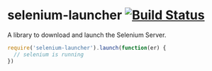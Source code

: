 selenium-launcher [![Build Status](https://secure.travis-ci.org/nshah/nodejs-selenium-launcher.png)](http://travis-ci.org/nshah/nodejs-selenium-launcher)
=================

A library to download and launch the Selenium Server.

```javascript
require('selenium-launcher').launch(function(er) {
  // selenium is running
})
```
